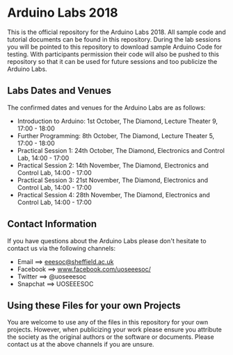 # Arduino Labs 2018

This is the official repository for the Arduino Labs 2018. All sample code and tutorial documents can be found in this repository. During the lab sessions you will be pointed to this repository to download sample Arduino Code for testing. With participants permission their code will also be pushed to this repository so that it can be used for future sessions and too publicize the Arduino Labs.

## Labs Dates and Venues

The confirmed dates and venues for the Arduino Labs are as follows:

- Introduction to Arduino: 1st October, The Diamond, Lecture Theater 9, 17:00 - 18:00
- Further Programming: 8th October, The Diamond, Lecture Theater 5, 17:00 - 18:00
- Practical Session 1: 24th October, The Diamond, Electronics and Control Lab, 14:00 - 17:00
- Practical Session 2: 14th November, The Diamond, Electronics and Control Lab, 14:00 - 17:00
- Practical Session 3: 21st November, The Diamond, Electronics and Control Lab, 14:00 - 17:00
- Practical Session 4: 28th November, The Diamond, Electronics and Control Lab, 14:00 - 17:00

## Contact Information

If you have questions about the Arduino Labs please don't hesitate to contact us via the following channels:

- Email ==> eeesoc@sheffield.ac.uk
- Facebook ==> www.facebook.com/uoseeesoc/
- Twitter ==> @uoseeesoc
- Snapchat ==> UOSEEESOC

## Using these Files for your own Projects

You are welcome to use any of the files in this repository for your own projects. However, when publicizing your work please ensure you attribute the society as the original authors or the software or documents. Please contact us at the above channels if you are unsure.
